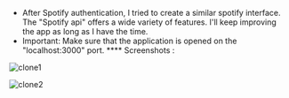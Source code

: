 - After Spotify authentication, I tried to create a similar spotify interface. The "Spotify api" offers a wide variety of features. I'll keep improving the app as long as I have the time. 
- Important: Make sure that the application is opened on the "localhost:3000" port. 
**** Screenshots : 

![clone1](https://user-images.githubusercontent.com/61279586/93721800-f8725800-fb9a-11ea-83a7-b7c73f32b6bd.png)

![clone2](https://user-images.githubusercontent.com/61279586/93721818-2c4d7d80-fb9b-11ea-9212-267dde3e30ff.png)

